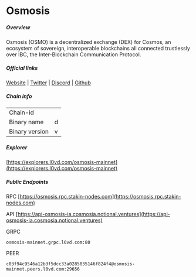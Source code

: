 # Osmosis


##### Overview
Osmosis (OSMO) is a decentralized exchange (DEX) for Cosmos, an ecosystem of sovereign, interoperable blockchains all connected trustlessly over IBC, the Inter-Blockchain Communication Protocol.


##### Official links
[Website](https://osmosis.zone) | [Twitter](https://twitter.com/osmosiszone) | [Discord](https://discord.gg/osmosis) | [Github](https://github.com/osmosis-labs)

##### Chain info

|  |  |
| ------ | ------ |
| Chain-id |  |
| Binary name | d |
| Binary version | v |

##### Explorer
[https://explorers.l0vd.com/osmosis-mainnet](https://explorers.l0vd.com/osmosis-mainnet)

##### Public Endpoints
RPC
[https://osmosis.rpc.stakin-nodes.com](https://osmosis.rpc.stakin-nodes.com)

API
[https://api-osmosis-ia.cosmosia.notional.ventures](https://api-osmosis-ia.cosmosia.notional.ventures)

GRPC
```
osmosis-mainnet.grpc.l0vd.com:80
```

PEER
```
c03f94c9546a12b3f5dcc33a0285035146f824f4@osmosis-mainnet.peers.l0vd.com:29656
```
